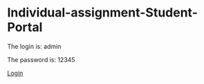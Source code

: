 # Individual-assignment-Student-Portal
<p>The login is: admin</p>
<p>The password is: 12345</p>
<a href="https://war0p.github.io/Individual-assignment-Student-Portal/index.html"><i class="fas fa-sign-out-alt me-2"></i>Login</a>
